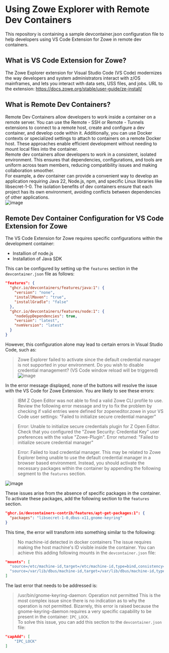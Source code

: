 # Using Zowe Explorer with Remote Dev Containers
This repository is containing a sample devcontainer.json configuration file to help developers using VS Code Extension for Zowe in remote dev containers.
## What is VS Code Extension for Zowe?
The Zowe Explorer extension for Visual Studio Code (VS Code) modernizes the way developers and system administrators interact with z/OS mainframes, and lets you interact with data sets, USS files, and jobs. URL to the extension: https://docs.zowe.org/stable/user-guide/ze-install/
## What is Remote Dev Containers?
Remote Dev Containers allow developers to work inside a container on a remote server. You can use the Remote - SSH or Remote - Tunnels extensions to connect to a remote host, create and configure a dev container, and develop code within it. Additionally, you can use Docker contexts or specialized settings to attach to containers on a remote Docker host. These approaches enable efficient development without needing to mount local files into the container.  
Remote dev containers allow developers to work in a consistent, isolated environment. This ensures that dependencies, configurations, and tools are uniform across team members, reducing compatibility issues and making collaboration smoother.  
For example, a dev container can provide a convenient way to develop an application requiring Java 22, Node.js, npm, and specific Linux libraries like libsecret-1-0. The isolation benefits of dev containers ensure that each project has its own environment, avoiding conflicts between dependencies of other applications.  
![image](https://github.com/kdrkrst/zowe-remote-dev-container-config-doc/assets/1232685/2e976653-c0bb-4f9a-be73-ca8a9eeb04f1)
## Remote Dev Container Configuration for VS Code Extension for Zowe
The VS Code Extension for Zowe requires specific configurations within the development container:
* Installion of node.js
*	Installation of Java SDK
  
This can be configured by setting up the `features` section in the `devcontainer.json` file as follows:
```json
"features": {
  "ghcr.io/devcontainers/features/java:1": {
    "version": "none",
    "installMaven": "true",
    "installGradle": "false"
  },
  "ghcr.io/devcontainers/features/node:1": {
    "nodeGypDependencies": true,
    "version": "latest",
    "nvmVersion": "latest"
  }
}
```
However, this configuration alone may lead to certain errors in Visual Studio Code, such as:
> Zowe Explorer failed to activate since the default credential manager is not supported in your environment.
> Do you wish to disable credential management? (VS Code window reload will be triggered)
> ![image](https://github.com/kdrkrst/zowe-remote-dev-container-config-doc/assets/1232685/8f7de840-7305-4e0b-a44e-3351d7316dce)
  
In the error message displayed, none of the buttons will resolve the issue with the VS Code for Zowe Extension. You are likely to see these errors:
> IBM Z Open Editor was not able to find a valid Zowe CLI profile to use. Review the following error message and try to fix the problem by checking if valid entries were defined for zopeneditor.zowe in your VS Code user settings: "Failed to initialize secure credential manager"
  
> Error: Unable to initialize secure credentials plugin for Z Open Editor. Check that you configured the "Zowe Security: Credential Key" user preferences with the value "Zowe-Plugin". Error returned: "Failed to initialize secure credential manager"

> Error: Failed to load credential manager. This may be related to Zowe Explorer being unable to use the default credential manager in a browser based environment. Instead, you should activate the necessary packages within the container by appending the following segment to the `features` section.

![image](https://github.com/kdrkrst/zowe-remote-dev-container-config-doc/assets/1232685/94eb1012-e042-450d-9a61-32ba3509be59)

These issues arise from the absence of specific packages in the container. To activate these packages, add the following section to the `features` section.

```json
"ghcr.io/devcontainers-contrib/features/apt-get-packages:1": {
  "packages": "libsecret-1-0,dbus-x11,gnome-keyring"
}
```
This time, the error will transform into something similar to the following:
> No machine-id detected in docker containers
The issue requires making the host machine's ID visible inside the container. You can achieve this adding following mounts in the `devcontainer.json` file:
```json
"mounts": [
  "source=/etc/machine-id,target=/etc/machine-id,type=bind,consistency=cached",
  "source=/var/lib/dbus/machine-id,target=/var/lib/dbus/machine-id,type=bind,consistency=cached"
]
```
The last error that needs to be addressed is:
> /usr/bin/gnome-keyring-daemon: Operation not permitted
This is the most complex issue since there is no indication as to why the operation is not permitted. Bizarrely, this error is raised because the gnome-keyring-daemon requires a very specific capability to be present in the container: `IPC_LOCK`.  
To solve this issue, you can add this section to the `devcontainer.json` file:
```json
"capAdd": [
    "IPC_LOCK"
]
```

